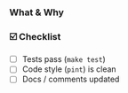 ### What & Why

<!-- short, imperative summary -->

### ☑️ Checklist

- [ ] Tests pass (`make test`)
- [ ] Code style (`pint`) is clean
- [ ] Docs / comments updated

